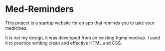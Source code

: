 # Med-Reminders

This project is a startup website for an app that reminds you to take your medicines. 

It is not my design, it was developed from an existing figma mockup. I used it to practice writting clean and effective HTML and CSS.
